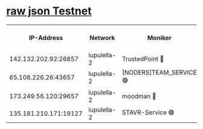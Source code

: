 [raw json Testnet](https://rpc-check.jaclalt.stavr.tech/jaclalt/rpc-jaclalt-result.json)
=

<table><tr><th>IP-Address</th><th>Network</th><th>Moniker</th><th>Latest Block Height</th><th>Earliest Block Height</th><th>Catching Up</th><th>Tx Index</th><th>Voting Power</th><th>Scan Time</th></tr><tr><td>142.132.202.92:26857</td><td>lupulella-2</td><td>TrustedPoint 🔴</td><td>7108008</td><td>6282001</td><td>False</td><td>off</td><td>400065</td><td>2024-03-14T22:47:13.883011574UTC</td></tr><tr><td>65.108.226.26:43657</td><td>lupulella-2</td><td>[NODERS]TEAM_SERVICE 🟢</td><td>7108008</td><td>6282001</td><td>False</td><td>on</td><td>0</td><td>2024-03-14T22:47:14.229235522UTC</td></tr><tr><td>173.249.56.120:29657</td><td>lupulella-2</td><td>moodman 🔴</td><td>7108008</td><td>7008008</td><td>False</td><td>off</td><td>1075134</td><td>2024-03-14T22:47:13.669653165UTC</td></tr><tr><td>135.181.210.171:19127</td><td>lupulella-2</td><td>STAVR-Service 🟢</td><td>7108007</td><td>7105001</td><td>False</td><td>on</td><td>0</td><td>2024-03-14T22:47:05.173374872UTC</td></tr></table>
